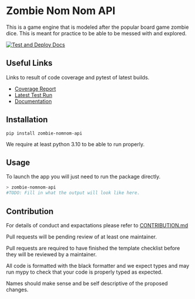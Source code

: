 Zombie Nom Nom API
===

This is a game engine that is modeled after the popular board game zombie dice. This is meant for practice to be able to be messed with and explored.

[![Test and Deploy Docs](https://github.com/Carrera-Dev-Consulting/zombie-nomnom-api/actions/workflows/deploy-docs.yaml/badge.svg)](https://github.com/Carrera-Dev-Consulting/zombie-nomnom-api/actions/workflows/deploy-docs.yaml)

Useful Links
---

Links to result of code coverage and pytest of latest builds.

* [Coverage Report](https://consulting.gxldcptrick.dev/zombie-nomnom-api/coverage/)
* [Latest Test Run](https://consulting.gxldcptrick.dev/zombie-nomnom-api/coverage/report.html)
* [Documentation](https://consulting.gxldcptrick.dev/zombie-nomnom-api/)

Installation
---

`pip install zombie-nomnom-api`


We require at least python 3.10 to be able to run properly.


Usage
---

To launch the app you will just need to run the package directly.

```bash
> zombie-nomnom-api
#TODO: Fill in what the output will look like here.
```

Contribution
---

For details of conduct and expactations please refer to [CONTRIBUTION.md](https://github.com/Carrera-Dev-Consulting/zombie-nomnom-api/blob/main/CONTRIBUTING.md)

Pull requests will be pending review of at least one maintainer.

Pull requests are required to have finished the template checklist before they will be reviewed by a maintainer. 

All code is formatted with the black formatter and we expect types and may run mypy to check that your code is properly typed as expected.

Names should make sense and be self descriptive of the proposed changes.
